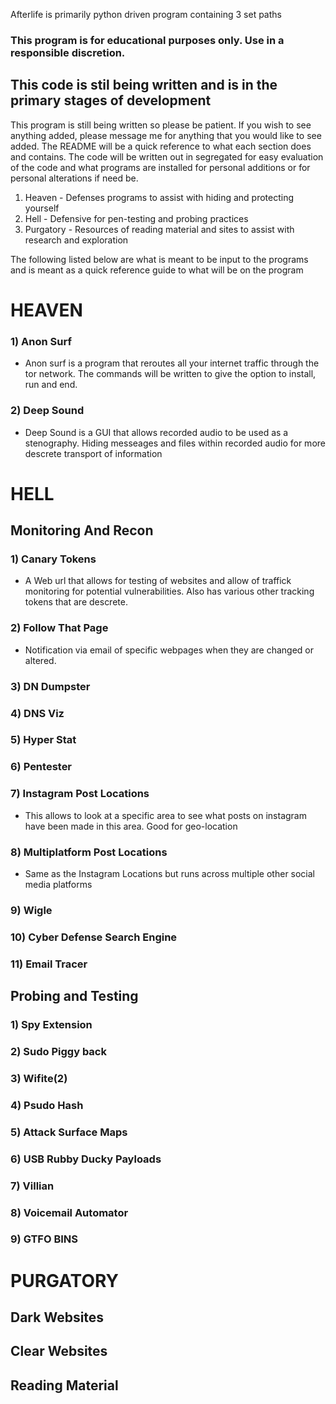 Afterlife is primarily python driven program containing 3 set paths 

### This program is for educational purposes only. Use in a responsible discretion.

## This code is stil being written and is in the primary stages of development

This program is still being written so please be patient. If you wish to see anything added, please message me for anything that you would like to see added. 
The README will be a quick reference to what each section does and contains. The code will be written out in segregated for easy evaluation of the code and what programs are installed for personal additions or for personal alterations if need be. 

1. Heaven - Defenses programs to assist with hiding and protecting yourself
2. Hell - Defensive for pen-testing and probing practices
3. Purgatory - Resources of reading material and sites to assist with research and exploration

The following listed below are what is meant to be input to the programs and is meant as a quick reference guide to what will be on the program

# HEAVEN
### 1) Anon Surf
   - Anon surf is a program that reroutes all your internet traffic through the tor network. The commands will be written to give the option to install, run and end.
### 2) Deep Sound
   - Deep Sound is a GUI that allows recorded audio to be used as a stenography. Hiding messeages and files within recorded audio for more descrete transport of information


# HELL
## Monitoring And Recon
### 1) Canary Tokens
   - A Web url that allows for testing of websites and allow of traffick monitoring for potential vulnerabilities. Also has various other tracking tokens that are descrete.
### 2) Follow That Page
   - Notification via email of specific webpages when they are changed or altered.
### 3) DN Dumpster

### 4) DNS Viz

### 5) Hyper Stat

### 6) Pentester

### 7) Instagram Post Locations
   - This allows to look at a specific area to see what posts on instagram have been made in this area. Good for geo-location

### 8) Multiplatform Post Locations
   - Same as the Instagram Locations but runs across multiple other social media platforms

### 9) Wigle

### 10) Cyber Defense Search Engine

### 11) Email Tracer

## Probing and Testing
### 1) Spy Extension

### 2) Sudo Piggy back

### 3) Wifite(2)

### 4) Psudo Hash

### 5) Attack Surface Maps

### 6) USB Rubby Ducky Payloads

### 7) Villian

### 8) Voicemail Automator

### 9) GTFO BINS

# PURGATORY
## Dark Websites

## Clear Websites

## Reading Material

